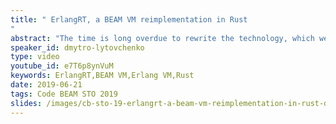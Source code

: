```yaml
---
title: " ErlangRT, a BEAM VM reimplementation in Rust
"
abstract: "The time is long overdue to rewrite the technology, which we all use, in a safe and strongly typed language, such as Rust. Started with a small mailing list discussion in September 2017, the implementation is marching towards having a working Erlang shell and running Common Test suites from Erlang OTP source."
speaker_id: dmytro-lytovchenko
type: video
youtube_id: e7T6p8ynVuM
keywords: ErlangRT,BEAM VM,Erlang VM,Rust
date: 2019-06-21
tags: Code BEAM STO 2019
slides: /images/cb-sto-19-erlangrt-a-beam-vm-reimplementation-in-rust-dmytro-lytovchenko-compressed.pdf
---
```


